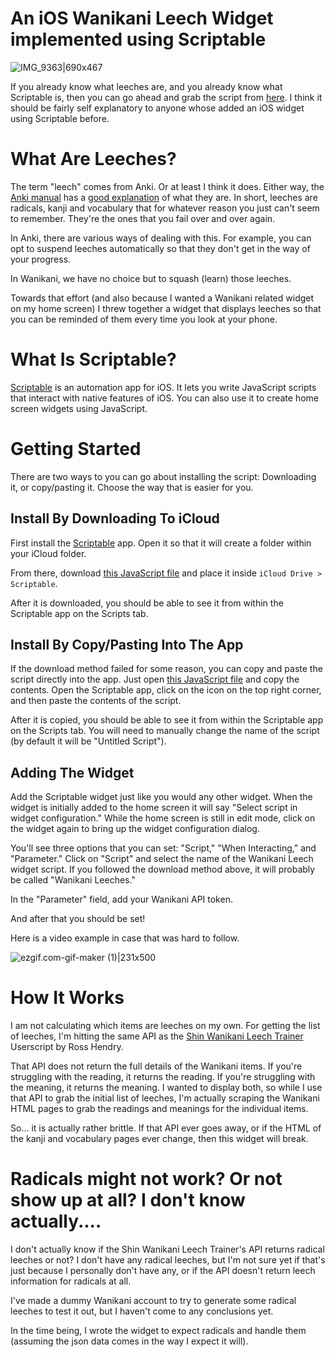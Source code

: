 # An iOS Wanikani Leech Widget implemented using Scriptable
![IMG_9363|690x467](https://res.cloudinary.com/mca62511/image/upload/v1632580775/IMG_9363_tmwtxn.jpg)

If you already know what leeches are, and you already know what Scriptable is, then you can go ahead and grab the script from [here](https://github.com/mcaubrey/ios-wanikani-leech-widget-scriptable/blob/main/script.js). I think it should be fairly self explanatory to anyone whose added an iOS widget using Scriptable before. 

# What Are Leeches? 

The term "leech" comes from Anki. Or at least I think it does. Either way, the [Anki manual](https://docs.ankiweb.net/leeches.html) has a [good explanation](https://docs.ankiweb.net/leeches.html) of what they are. In short, leeches are radicals, kanji and vocabulary that for whatever reason you just can't seem to remember. They're the ones that you fail over and over again.

In Anki, there are various ways of dealing with this. For example, you can opt to suspend leeches automatically so that they don't get in the way of your progress.

In Wanikani, we have no choice but to squash (learn) those leeches.

Towards that effort (and also because I wanted a Wanikani related widget on my home screen) I threw together a widget that displays leeches so that you can be reminded of them every time you look at your phone.

# What Is Scriptable?

[Scriptable](https://apps.apple.com/us/app/scriptable/id1405459188) is an automation app for iOS. It lets you write JavaScript scripts that interact with native features of iOS. You can also use it to create home screen widgets using JavaScript. 

# Getting Started

There are two ways to you can go about installing the script: Downloading it, or copy/pasting it. Choose the way that is easier for you.

## Install By Downloading To iCloud

First install the [Scriptable](https://apps.apple.com/us/app/scriptable/id1405459188) app. Open it so that it will create a folder within your iCloud folder.

From there, download [this JavaScript file](https://raw.githubusercontent.com/mcaubrey/ios-wanikani-leech-widget-scriptable/main/Wanikani%20Leeches.js) and place it inside `iCloud Drive > Scriptable`. 

After it is downloaded, you should be able to see it from within the Scriptable app on the Scripts tab.

## Install By Copy/Pasting Into The App

If the download method failed for some reason, you can copy and paste the script directly into the app. Just open [this JavaScript file](https://raw.githubusercontent.com/mcaubrey/ios-wanikani-leech-widget-scriptable/main/Wanikani%20Leeches.js) and copy the contents. Open the Scriptable app, click on the icon on the top right corner, and then paste the contents of the script.

After it is copied,  you should be able to see it from within the Scriptable app on the Scripts tab. You will need to manually change the name of the script (by default it will be "Untitled Script").

## Adding The Widget

Add the Scriptable widget just like you would any other widget. When the widget is initially added to the home screen it will say "Select script in widget configuration." While the home screen is still in edit mode, click on the widget again to bring up the widget configuration dialog.

You'll see three options that you can set: "Script," "When Interacting," and "Parameter." Click on "Script" and select the name of the Wanikani Leech widget script. If you followed the download method above, it will probably be called "Wanikani Leeches."

In the "Parameter" field, add your Wanikani API token.

And after that you should be set!

Here is a video example in case that was hard to follow.

![ezgif.com-gif-maker (1)|231x500](https://res.cloudinary.com/mca62511/image/upload/v1632580650/ezgif.com-gif-maker_1_ly08k5.gif)

# How It Works

I am not calculating which items are leeches on my own. For getting the list of leeches, I'm hitting the same API as the [Shin Wanikani Leech Trainer](https://community.wanikani.com/t/userscript-leech-training/36978) Userscript by Ross Hendry. 

That API does not return the full details of the Wanikani items. If you're struggling with the reading, it returns the reading. If you're struggling with the meaning, it returns the meaning. I wanted to display both, so while I use that API to grab the initial list of leeches, I'm actually scraping the Wanikani HTML pages to grab the readings and meanings for the individual items.

So... it is actually rather brittle. If that API ever goes away, or if the HTML of the kanji and vocabulary pages ever change, then this widget will break.

# Radicals might not work? Or not show up at all? I don't know actually....

I don't actually know if the Shin Wanikani Leech Trainer's API returns radical leeches or not? I don't have any radical leeches, but I'm not sure yet if that's just because I personally don't have any, or if the API doesn't return leech information for radicals at all. 

I've made a dummy Wanikani account to try to generate some radical leeches to test it out, but I haven't come to any conclusions yet. 

In the time being, I wrote the widget to expect radicals and handle them (assuming the json data comes in the way I expect it will). 

#

